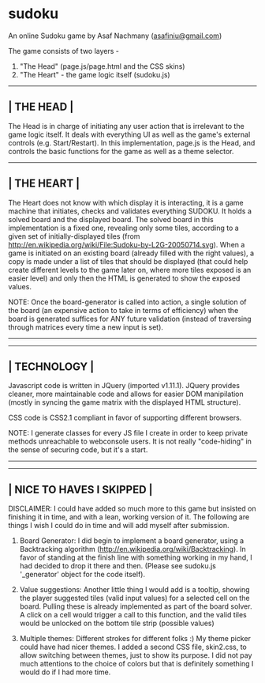 sudoku
======

An online Sudoku game by Asaf Nachmany (asafiniu@gmail.com)

The game consists of two layers -
1. "The Head" (page.js/page.html and the CSS skins)
2. "The Heart" - the game logic itself (sudoku.js)

------------
| THE HEAD |
------------
The Head is in charge of initiating any user action that is irrelevant to the game logic itself. It deals with everything UI as well as the game's external controls (e.g. Start/Restart).
In this implementation, page.js is the Head, and controls the basic functions for the game as well as a theme selector.

-------------
| THE HEART |
-------------
The Heart does not know with which display it is interacting, it is a game machine that initiates, checks and validates everything SUDOKU.
It holds a solved board and the displayed board.
The solved board in this implementation is a fixed one, revealing only some tiles, according to a given set of initially-displayed tiles (from http://en.wikipedia.org/wiki/File:Sudoku-by-L2G-20050714.svg).
When a game is initiated on an existing board (already filled with the right values), a copy is made under a list of tiles that should be displayed (that could help create different levels to the game later on, where more tiles exposed is an easier level) and only then the HTML is generated to show the exposed values.

NOTE: Once the board-generator is called into action, a single solution of the board (an expensive action to take in terms of efficiency) when the board is generated suffices for ANY future validation (instead of traversing through matrices every time a new input is set).

------------------------------------------------------------------------------------

--------------
| TECHNOLOGY |
--------------
Javascript code is written in JQuery (imported v1.11.1).
JQuery provides cleaner, more maintainable code and allows for easier DOM manipilation (mostly in syncing the game matrix with the displayed HTML structure).

CSS code is CSS2.1 compliant in favor of supporting different browsers.

NOTE: I generate classes for every JS file I create in order to keep private methods unreachable to webconsole users. It is not really "code-hiding" in the sense of securing code, but it's a start.

------------------------------------------------------------------------------------

---------------------------
| NICE TO HAVES I SKIPPED |
---------------------------
DISCLAIMER: I could have added so much more to this game but insisted on finishing it in time, and with a lean, working version of it. The following are things I wish I could do in time and will add myself after submission.

1. Board Generator:
    I did begin to implement a board generator, using a Backtracking algorithm (http://en.wikipedia.org/wiki/Backtracking). In favor of standing at the finish line with something working in my hand, I had decided to drop it there and then. (Please see sudoku.js '_generator' object for the code itself).

2. Value suggestions:
    Another little thing I would add is a tooltip, showing the player suggested tiles (valid input values) for a selected cell on the board. Pulling these is already implemented as part of the board solver. A click on a cell would trigger a call to this function, and the valid tiles would be unlocked on the bottom tile strip (possible values)

3. Multiple themes:
     Different strokes for different folks :)
     My theme picker could have had nicer themes. I added a second CSS file, skin2.css, to allow switching between themes, just to show its purpose.
     I did not pay much attentions to the choice of colors but that is definitely something I would do if I had more time.